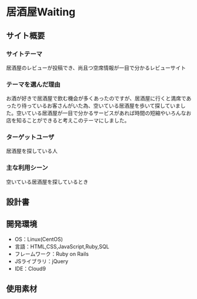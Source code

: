 # 居酒屋Waiting

## サイト概要
### サイトテーマ
居酒屋のレビューが投稿でき、尚且つ空席情報が一目で分かるレビューサイト

### テーマを選んだ理由
お酒が好きで居酒屋で飲む機会が多くあったのですが、居酒屋に行くと満席であったり待っているお客さんがいた為、空いている居酒屋を歩いて探していました。空いている居酒屋が一目で分かるサービスがあれば時間の短縮やいろんなお店を知ることができると考えこのテーマにしました。

### ターゲットユーザ
居酒屋を探している人

### 主な利用シーン
空いている居酒屋を探しているとき

## 設計書


## 開発環境
- OS：Linux(CentOS)
- 言語：HTML,CSS,JavaScript,Ruby,SQL
- フレームワーク：Ruby on Rails
- JSライブラリ：jQuery
- IDE：Cloud9

## 使用素材
